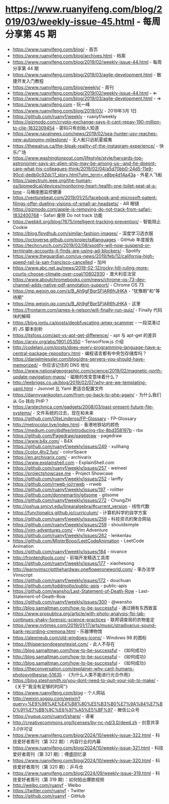 # https://www.ruanyifeng.com/blog/2019/03/weekly-issue-45.html - 每周分享第 45 期

- https://www.ruanyifeng.com/blog/ - 首页
- https://www.ruanyifeng.com/blog/archives.html - 档案
- https://www.ruanyifeng.com/blog/2019/02/weekly-issue-44.html - 每周分享第 44 期
- https://www.ruanyifeng.com/blog/2019/03/agile-development.html - 敏捷开发入门教程
- https://www.ruanyifeng.com/blog/weekly/ - 周刊
- https://www.ruanyifeng.com/blog/2019/02/weekly-issue-44.html - ⇐
- https://www.ruanyifeng.com/blog/2019/03/agile-development.html - ⇒
- https://www.ruanyifeng.com - 阮一峰
- https://www.ruanyifeng.com/blog/2019/03/ - 2019年3月 1日
- https://github.com/ruanyf/weekly - ruanyf/weekly
- https://gizmodo.com/crypto-exchange-says-it-cant-repay-190-million-to-clie-1832309454 - 密码只有创始人知道
- https://www.navalnews.com/news/2019/02/sea-hunter-usv-reaches-new-autonomy-milestone/ - 无人船只远航夏威夷
- https://thewalrus.ca/the-bleak-reality-of-the-instagram-experience/ - 快乐广场
- https://www.washingtonpost.com/lifestyle/style/harvards-top-astronomer-says-an-alien-ship-may-be-among-us--and-he-doesnt-care-what-his-colleagues-think/2019/02/04/a5d70bb0-24d5-11e9-90cd-dedb0c92dc17_story.html?utm_term=.e8be4d14a43a - 外星人飞船
- https://spectrum.ieee.org/the-human-os/biomedical/devices/monitoring-heart-health-one-toilet-seat-at-a-time - 马桶座圈监控健康
- https://venturebeat.com/2019/01/25/facebook-and-microsoft-patent-filings-offer-dueling-visions-of-small-ar-headsets/ - AR 眼镜
- https://gizmodo.com/apple-is-removing-do-not-track-from-safari-1832400768 - Safari 废除 Do not track 功能
- https://webkit.org/blog/7675/intelligent-tracking-prevention/ - 智能阻止 Cookie
- https://blog.floydhub.com/similar-fashion-images/ - 深度学习选衣服
- https://octoverse.github.com/projects#languages - GitHub 年度报告
- https://techcrunch.com/2019/02/08/spotify-will-now-suspend-or-terminate-accounts-it-finds-are-using-ad-blockers/ - Spotify
- https://www.theguardian.com/us-news/2019/feb/12/california-high-speed-rail-la-san-francisco-cancelled - 加州
- https://www.abc.net.au/news/2019-02-12/rocky-hill-ruling-more-courts-choose-climate-over-coal/10802930 - 澳大利亚法官
- https://www.aboutchromebooks.com/news/chrome-os-73-dev-channel-adds-native-pdf-annotation-support/ - Chrome OS 73
- https://mp.weixin.qq.com/s/B_Ah9gFBqrSFlAR6frJHKA - "犹豫期"和"等待期"
- https://mp.weixin.qq.com/s/B_Ah9gFBqrSFlAR6frJHKA - 这里
- https://frontarm.com/james-k-nelson/will-finally-run-quiz/ - Finally 代码块的解释
- https://blog.jonlu.ca/posts/deobfuscating-amex-scammer - 一段混淆过的 JS 脚本剖析
- https://itsfoss.com/apt-vs-apt-get-difference/ - apt 与 apt-get 的差异
- https://arxiv.org/abs/1901.05350 - TensorFlow.js 介绍
- http://codelani.com/posts/does-every-programming-language-have-a-central-package-repository.html - 编程语言都有中央包存储库吗？
- https://danielmiessler.com/blog/dns-servers-you-should-have-memorized/ - 你应该记住的 DNS 地址
- https://www.nationalgeographic.com/science/2019/02/magnetic-north-update-navigation-maps/ - 磁极的改变意味着什么？
- http://leebriggs.co.uk/blog/2019/02/07/why-are-we-templating-yaml.html - Jsonnet 比 Yaml 更适合配置文件
- https://dannyvankooten.com/from-go-back-to-php-again/ - 为什么我们从 Go 转向 PHP？
- https://arstechnica.com/gadgets/2008/03/past-present-future-file-systems/ - 文件系统的过去，现在和未来
- https://github.com/OlleLinderos/FP-Glossary - FP-Glossary
- http://metrocolor.live/index.html - 香港地铁站的颜色
- https://medium.com/@dfee/introducing-rbx-8bd358197b - rbx
- https://github.com/Pagedraw/pagedraw - pagedraw
- https://www.b4x.com/ - B4X
- https://github.com/ruanyf/weekly/issues/249 - xulihang
- https://color.4ty2.fun/ - colorSpace
- https://en.archivarix.com/ - archivarix
- https://www.explainshell.com - ExplainShell.com
- https://github.com/ruanyf/weekly/issues/257 - weineel
- https://projectshowcase.me - Project Showcase
- https://github.com/ruanyf/weekly/issues/252 - lanffy
- https://github.com/rrweb-io/rrweb - rrweb
- https://github.com/ruanyf/weekly/issues/197 - rolitter
- https://github.com/donnemartin/gitsome - gitsome
- https://github.com/ruanyf/weekly/issues/272 - ChungZH
- http://joshua.smcvt.edu/linearalgebra/#current_version - 线性代数
- https://functionalcs.github.io/curriculum/ - 计算机科学的自学方案
- https://github.com/ruanyf/weekly/issues/259 - 科技资讯的聚合网站
- https://github.com/ruanyf/weekly/issues/259 - shouldsimple
- https://vim-adventures.com/ - Vim Adventure
- https://github.com/ruanyf/weekly/issues/262 - lenkenlau
- https://github.com/MisterBooo/LeetCodeAnimation - LeetCode Animation
- https://github.com/ruanyf/weekly/issues/184 - nivance
- http://frontendtools.com/ - 前端开发精选工具库
- https://github.com/ruanyf/weekly/issues/177 - xiaohesong
- http://learnvimscriptthehardway.onefloweroneworld.com/ - 笨办法学 Vimscript
- https://github.com/ruanyf/weekly/issues/172 - douchuan
- https://github.com/toddmotto/public-apis - public-apis
- https://github.com/wansho/Last-Statement-of-Death-Row - Last-Statement-of-Death-Row
- https://github.com/ruanyf/weekly/issues/300 - @wansho
- http://blog.samaltman.com/how-to-be-successful - 通过拥有东西致富
- https://www.propublica.org/article/with-photo-analysis-fbi-lab-continues-shaky-forensic-science-practices - 联邦调查局的衣物鉴定
- https://www.nytimes.com/2019/01/17/arts/music/stradivarius-sound-bank-recording-cremona.html - 乐器博物馆
- https://alexmeub.com/old-windows-icons/ - Windows 98 的图标
- https://thispersondoesnotexist.com/ - 此人不存在
- http://blog.samaltman.com/how-to-be-successful - 《如何成功》
- http://blog.samaltman.com/how-to-be-successful - 《如何成功》
- http://blog.samaltman.com/how-to-be-successful - 《如何成功》
- https://theconversation.com/explainer-why-cant-humans-photosynthesise-51635 - 《为什么人类不能进行光合作用》
- https://blog.stephsmith.io/you-dont-need-to-quit-your-job-to-make/ - 《关于"我没有足够的时间"》
- https://www.ruanyifeng.com/blog - 个人网站
- http://weixin.sogou.com/weixin?query=%E9%98%AE%E4%B8%80%E5%B3%B0%E7%9A%84%E7%BD%91%E7%BB%9C%E6%97%A5%E5%BF%97 - 微信公众号
- https://yuque.com/ruanyf/share/ - 语雀
- http://creativecommons.org/licenses/by-nc-nd/3.0/deed.zh - 创意共享3.0许可证
- https://www.ruanyifeng.com/blog/2024/10/weekly-issue-322.html - 科技爱好者周刊（第 322 期）：内容行业的内幕
- https://www.ruanyifeng.com/blog/2024/10/weekly-issue-321.html - 科技爱好者周刊（第 321 期）：傅盛回忆录
- https://www.ruanyifeng.com/blog/2024/10/weekly-issue-320.html - 科技爱好者周刊（第 320 期）：乒乓仓
- https://www.ruanyifeng.com/blog/2024/09/weekly-issue-319.html - 科技爱好者周刊（第 319 期）：如何拍出爆款视频
- http://weibo.com/ruanyf - Weibo
- https://twitter.com/ruanyf - Twitter
- https://github.com/ruanyf - GitHub